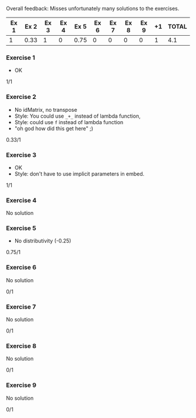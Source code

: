Overall feedback: Misses unfortunately many
solutions to the exercises.

| Ex 1 | Ex 2 | Ex 3 | Ex 4 | Ex 5 | Ex 6 | Ex 7 | Ex 8 | Ex 9 | +1 | TOTAL |
|------|------|------|------|------|------|------|------|------|----|-------|
| 1    | 0.33 | 1    | 0    | 0.75 | 0    | 0    | 0    | 0    | 1  | 4.1   |


### Exercise 1                   
* OK

1/1

### Exercise 2                         
* No idMatrix, no transpose
* Style: You could use `_+_` instead of lambda function,
* Style: could use `f` instead of lambda function
* "oh god how did this get here" ;)

0.33/1        
          
### Exercise 3                       

* OK
* Style: don't have to use implicit
           parameters in embed.

1/1

### Exercise 4                    

No solution

### Exercise 5                   

* No distributivity (-0.25)

0.75/1

### Exercise 6
No solution

0/1

### Exercise 7
No solution

0/1

### Exercise 8
No solution

0/1

### Exercise 9
No solution

0/1
